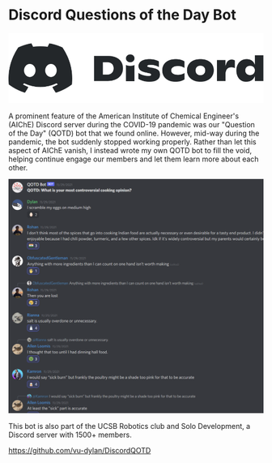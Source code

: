 # Discord Questions of the Day Bot

![Discord Logo](/projects/web-development/discord-qotd/discord-qotd.png)

A prominent feature of the American Institute of Chemical Engineer's (AIChE) Discord server during the COVID-19 pandemic was our "Question of the Day" (QOTD) bot that we found online. However, mid-way during the pandemic, the bot suddenly stopped working properly. Rather than let this aspect of AIChE vanish, I instead wrote my own QOTD bot to fill the void, helping continue engage our members and let them learn more about each other.

![Picture of the DiscordQOTD Bot in action](/projects/web-development/discord-qotd/qotd.png)

This bot is also part of the UCSB Robotics club and Solo Development, a Discord server with 1500+ members.

https://github.com/vu-dylan/DiscordQOTD
